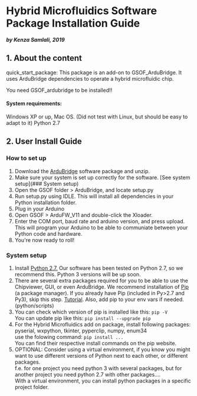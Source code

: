 # Hybrid Microfluidics Software Package Installation Guide

***by Kenza Samlali, 2019***

## 1. About the content
quick_start_package: This package is an add-on to GSOF_ArduBridge. It uses ArduBridge dependencies to operate a hybrid microfluidic chip.

You need GSOF_ardubridge to be installed!!

#### System requirements:
Windows XP or up, Mac OS. (Did not test with Linux, but should be easy to adapt to it)
Python 2.7

## 2. User Install Guide

### How to set up
1. Download the [ArduBridge](https://bitbucket.org/shihmicrolab/gsof_ardubridge/src/master/) software package and unzip.
2. Make sure your system is set up correctly for the software. [See system setup](### System setup)
3. Open the GSOF folder > ArduBridge, and locate setup.py
4. Run setup.py using IDLE. This will install all dependencies in your Python installation folder.
5. Plug in your Arduino
6. Open GSOF > ArduFW_V11 and double-click the Xloader.
7. Enter the COM port, baud rate and arduino version, and press upload. This will program your Arduino to be able to communiate between your Python code and hardware.
8. You're now ready to roll!

### System setup
1. Install [Python 2.7.](https://www.python.org/downloads/) Our software has been tested on Python 2.7, so we recommend this. Python 3 versions will be up soon.
2. There are several extra packages required for you to be able to use the Chipviewer, GUI, or even ArduBridge.
   We recommend installation of [Pip](https://pypi.org/project/pip/) (a package manager). If you already have Pip (included in Py>2.7 and Py3), skip this step.
   [Tutorial](https://pip.pypa.io/en/stable/installing/). Also, add pip to your env vars if needed. (python/scripts)
3. You can check which version of pip is installed like this: `pip -V`    
   You can update pip like this: `pip install --upgrade pip`
4. For the Hybrid Microfluidics add on package, install following packages:
   pyserial, wxpython, tkinter, pyperclip, numpy, enum34     
   use the folowing command: `pip install ...`    
   You can find their respective install commands on the pip website.   
5. OPTIONAL: Consider using a virtual environment, if you know you might want to use different versions of Python next to each other, or different packages.    
   f.e. for one project you need python 3 with several packages, but for another project you need python 2.7 with other packages....   
   With a virtual environment, you can install python packages in a specific project folder.
